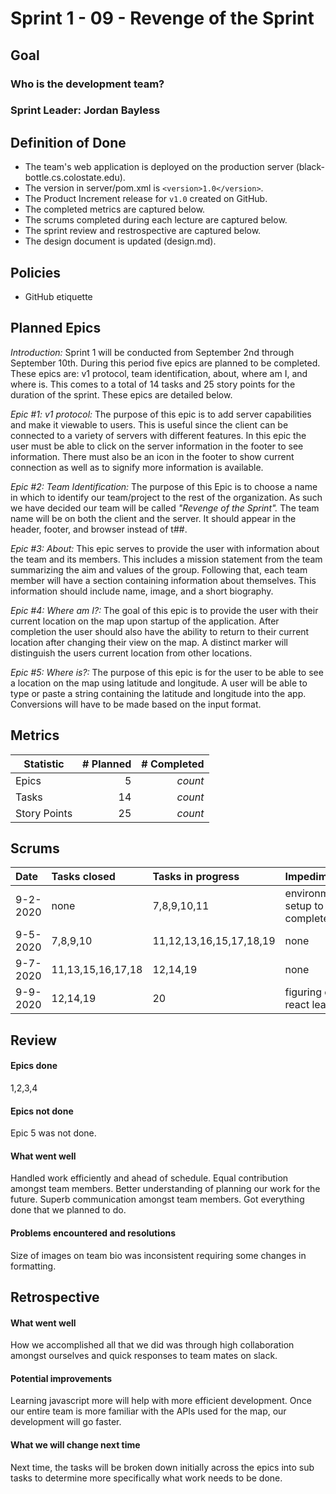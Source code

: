 # Sprint 1 - 09 - Revenge of the Sprint

## Goal

### Who is the development team?
### Sprint Leader: Jordan Bayless

## Definition of Done

* The team's web application is deployed on the production server (black-bottle.cs.colostate.edu).
* The version in server/pom.xml is `<version>1.0</version>`.
* The Product Increment release for `v1.0` created on GitHub.
* The completed metrics are captured below.
* The scrums completed during each lecture are captured below.
* The sprint review and restrospective are captured below.
* The design document is updated (design.md).


## Policies

* GitHub etiquette


## Planned Epics

*Introduction:*
Sprint 1 will be conducted from September 2nd through September 10th. During this period five epics are planned to be completed. These epics are: v1 protocol, team identification, about, where am I, and where is.  This comes to a total of 14 tasks and 25 story points for the duration of the sprint.  These epics are detailed below.

*Epic #1: v1 protocol:*
The purpose of this epic is to add server capabilities and make it viewable to users.
This is useful since the client can be connected to a variety of servers with different
features. In this epic the user must be able to click on the server information in the
footer to see information. There must also be an icon in the footer to show current 
connection as well as to signify more information is available.

*Epic #2: Team Identification:*
The purpose of this Epic is to choose a name in which to identify our team/project to the rest of the organization.
As such we have decided our team will be called *"Revenge of the Sprint".* The team name will be on both the client
and the server. It should appear in the header, footer, and browser instead of t##.

*Epic #3: About:*
This epic serves to provide the user with information about the team and its members. This includes a mission statement from the team summarizing the aim and values of the group. Following that, each team member will have a section containing information about themselves. This information should include name, image, and a short biography.

*Epic #4: Where am I?:*
The goal of this epic is to provide the user with their current location on the map upon startup of the application. 
After completion the user should also have the ability to return to their current location after changing their
view on the map. A distinct marker will distinguish the users current location from other locations.

*Epic #5: Where is?:*
The purpose of this epic is for the user to be able to see a location on the map using latitude and longitude.
A user will be able to type or paste a string containing the latitude and longitude into the app. 
Conversions will have to be made based on the input format.

## Metrics

| Statistic | # Planned | # Completed |
| --- | ---: | ---: |
| Epics | 5 | *count* |
| Tasks | 14 | *count* |
| Story Points | 25 | *count* |


## Scrums

| Date | Tasks closed  | Tasks in progress | Impediments |
| :--- | :--- | :--- | :--- |
| 9-2-2020 | none | 7,8,9,10,11 | environment setup to be completed |
| 9-5-2020 | 7,8,9,10 | 11,12,13,16,15,17,18,19 | none |
| 9-7-2020 | 11,13,15,16,17,18 | 12,14,19 | none |
| 9-9-2020 | 12,14,19 | 20 | figuring out react leaflet |


## Review

#### Epics done  
1,2,3,4
#### Epics not done
Epic 5 was not done. 
#### What went well
Handled work efficiently and ahead of schedule. Equal contribution amongst team members. Better understanding of planning our work for the future. Superb communication amongst team members. Got everything done that we planned to do. 
#### Problems encountered and resolutions
Size of images on team bio was inconsistent requiring some changes in formatting. 

## Retrospective

#### What went well
How we accomplished all that we did was through high collaboration amongst ourselves and quick responses to team mates on slack. 
#### Potential improvements
Learning javascript more will help with more efficient development. Once our entire team is more familiar with the APIs used for the map, our development will go faster. 
#### What we will change next time
Next time, the tasks will be broken down initially across the epics into sub tasks to determine more specifically what work needs to be done. 
